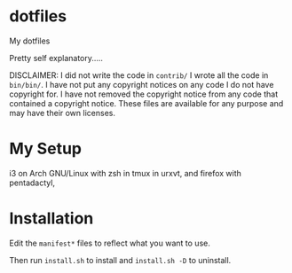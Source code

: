 dotfiles
========

My dotfiles

Pretty self explanatory.....

DISCLAIMER: I did not write the code in `contrib/`
I wrote all the code in `bin/bin/`.
I have not put any copyright notices on any code I do not have copyright for.
I have not removed the copyright notice from any code that contained a copyright notice.
These files are available for any purpose and may have their own licenses.

My Setup
========

i3 on Arch GNU/Linux with zsh in tmux in urxvt, and firefox with pentadactyl,


Installation
============

Edit the `manifest*` files to reflect what you want to use.

Then run `install.sh` to install and `install.sh -D` to uninstall.
